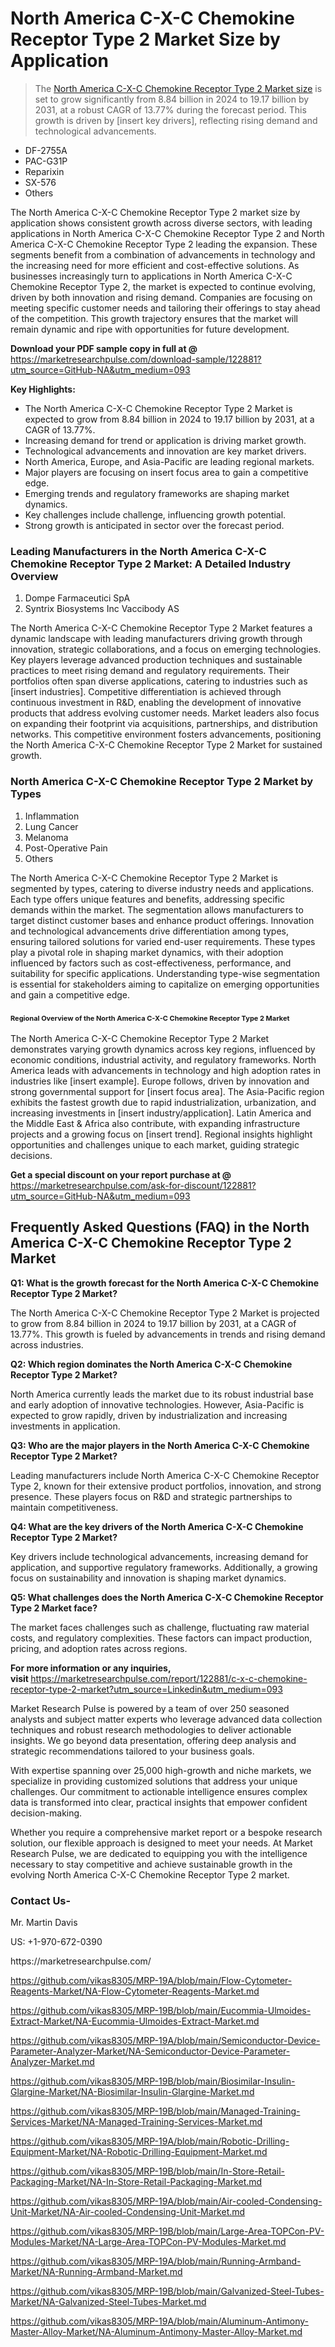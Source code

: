 
<h1>North America C-X-C Chemokine Receptor Type 2 Market&nbsp;Size by Application</h1><blockquote><p>The <a href="https://marketresearchpulse.com/download-sample/122881?utm_source=GitHub-NA&amp;utm_medium=093">North America C-X-C Chemokine Receptor Type 2 Market size</a> is set to grow significantly from 8.84 billion in 2024 to 19.17 billion by 2031, at a robust CAGR of 13.77% during the forecast period. This growth is driven by [insert key drivers], reflecting rising demand and technological advancements.</p></blockquote><ul><li>DF-2755A<li> PAC-G31P<li> Reparixin<li> SX-576<li> Others</li></ul><p>The North America C-X-C Chemokine Receptor Type 2 market size by application shows consistent growth across diverse sectors, with leading applications in North America C-X-C Chemokine Receptor Type 2 and North America C-X-C Chemokine Receptor Type 2 leading the expansion. These segments benefit from a combination of advancements in technology and the increasing need for more efficient and cost-effective solutions. As businesses increasingly turn to applications in North America C-X-C Chemokine Receptor Type 2, the market is expected to continue evolving, driven by both innovation and rising demand. Companies are focusing on meeting specific customer needs and tailoring their offerings to stay ahead of the competition. This growth trajectory ensures that the market will remain dynamic and ripe with opportunities for future development.</p><p><strong>Download your PDF sample copy in full at @ </strong><a href="https://marketresearchpulse.com/download-sample/122881?utm_source=GitHub-NA&amp;utm_medium=093">https://marketresearchpulse.com/download-sample/122881?utm_source=GitHub-NA&amp;utm_medium=093</a></p><p><strong>Key Highlights: </strong></p><ul><li>The North America C-X-C Chemokine Receptor Type 2 Market is expected to grow from 8.84 billion in 2024 to 19.17 billion by 2031, at a CAGR of 13.77%.</li><li>Increasing demand for trend or application is driving market growth.</li><li>Technological advancements and innovation are key market drivers.</li><li>North America, Europe, and Asia-Pacific are leading regional markets.</li><li>Major players are focusing on insert focus area to gain a competitive edge.</li><li>Emerging trends and regulatory frameworks are shaping market dynamics.</li><li>Key challenges include challenge, influencing growth potential.</li><li>Strong growth is anticipated in sector over the forecast period.</li></ul><h3>Leading Manufacturers in the North America C-X-C Chemokine Receptor Type 2 Market: A Detailed Industry Overview</h3><ol><li>Dompe Farmaceutici SpA</li><li>Syntrix Biosystems Inc Vaccibody AS</li></ol><div class="flex max-w-full flex-col flex-grow"><div class="min-h-8 text-message flex w-full flex-col items-end gap-2 whitespace-normal break-words [.text-message+&amp;]:mt-5" dir="auto" data-message-author-role="assistant" data-message-id="fd8432e4-4910-450d-b182-61b7bfb0a01f" data-message-model-slug="gpt-4o"><div class="flex w-full flex-col gap-1 empty:hidden first:pt-[3px]"><div class="markdown prose w-full break-words dark:prose-invert light"><p>The North America C-X-C Chemokine Receptor Type 2 Market features a dynamic landscape with leading manufacturers driving growth through innovation, strategic collaborations, and a focus on emerging technologies. Key players leverage advanced production techniques and sustainable practices to meet rising demand and regulatory requirements. Their portfolios often span diverse applications, catering to industries such as [insert industries]. Competitive differentiation is achieved through continuous investment in R&amp;D, enabling the development of innovative products that address evolving customer needs. Market leaders also focus on expanding their footprint via acquisitions, partnerships, and distribution networks. This competitive environment fosters advancements, positioning the North America C-X-C Chemokine Receptor Type 2 Market for sustained growth.</p></div></div></div></div><h3>North America C-X-C Chemokine Receptor Type 2 Market by Types</h3><ol><li>Inflammation<li> Lung Cancer<li> Melanoma<li> Post-Operative Pain<li> Others</li></ol><div class="flex max-w-full flex-col flex-grow"><div class="min-h-8 text-message flex w-full flex-col items-end gap-2 whitespace-normal break-words [.text-message+&amp;]:mt-5" dir="auto" data-message-author-role="assistant" data-message-id="084470be-0bb7-4664-bddf-5156b4f41249" data-message-model-slug="gpt-4o-mini"><div class="flex w-full flex-col gap-1 empty:hidden first:pt-[3px]"><div class="markdown prose w-full break-words dark:prose-invert light"><p>The North America C-X-C Chemokine Receptor Type 2 Market is segmented by types, catering to diverse industry needs and applications. Each type offers unique features and benefits, addressing specific demands within the market. The segmentation allows manufacturers to target distinct customer bases and enhance product offerings. Innovation and technological advancements drive differentiation among types, ensuring tailored solutions for varied end-user requirements. These types play a pivotal role in shaping market dynamics, with their adoption influenced by factors such as cost-effectiveness, performance, and suitability for specific applications. Understanding type-wise segmentation is essential for stakeholders aiming to capitalize on emerging opportunities and gain a competitive edge.</p></div></div></div></div><h3><span style="font-size: 11px;">Regional Overview of the North America C-X-C Chemokine Receptor Type 2 Market</span></h3><div class="flex max-w-full flex-col flex-grow"><div class="min-h-8 text-message flex w-full flex-col items-end gap-2 whitespace-normal break-words [.text-message+&amp;]:mt-5" dir="auto" data-message-author-role="assistant" data-message-id="e9038762-ce64-4e30-91c9-9bd413514231" data-message-model-slug="gpt-4o-mini"><div class="flex w-full flex-col gap-1 empty:hidden first:pt-[3px]"><div class="markdown prose w-full break-words dark:prose-invert light"><p>The North America C-X-C Chemokine Receptor Type 2 Market demonstrates varying growth dynamics across key regions, influenced by economic conditions, industrial activity, and regulatory frameworks. North America leads with advancements in technology and high adoption rates in industries like [insert example]. Europe follows, driven by innovation and strong governmental support for [insert focus area]. The Asia-Pacific region exhibits the fastest growth due to rapid industrialization, urbanization, and increasing investments in [insert industry/application]. Latin America and the Middle East &amp; Africa also contribute, with expanding infrastructure projects and a growing focus on [insert trend]. Regional insights highlight opportunities and challenges unique to each market, guiding strategic decisions.</p></div></div></div></div><p><strong>Get a special discount on your report purchase at @ </strong><a href="https://marketresearchpulse.com/ask-for-discount/122881?utm_source=GitHub-NA&amp;utm_medium=093">https://marketresearchpulse.com/ask-for-discount/122881?utm_source=GitHub-NA&amp;utm_medium=093</a></p><h2>Frequently Asked Questions (FAQ) in the North America C-X-C Chemokine Receptor Type 2 Market</h2><p><strong>Q1: What is the growth forecast for the North America C-X-C Chemokine Receptor Type 2 Market?</strong></p><p>The North America C-X-C Chemokine Receptor Type 2 Market is projected to grow from 8.84 billion in 2024 to 19.17 billion by 2031, at a CAGR of 13.77%. This growth is fueled by advancements in trends and rising demand across industries.</p><p><strong>Q2: Which region dominates the North America C-X-C Chemokine Receptor Type 2 Market?</strong></p><p>North America currently leads the market due to its robust industrial base and early adoption of innovative technologies. However, Asia-Pacific is expected to grow rapidly, driven by industrialization and increasing investments in application.</p><p><strong>Q3: Who are the major players in the North America C-X-C Chemokine Receptor Type 2 Market?</strong></p><p>Leading manufacturers include North America C-X-C Chemokine Receptor Type 2, known for their extensive product portfolios, innovation, and strong presence. These players focus on R&amp;D and strategic partnerships to maintain competitiveness.</p><p><strong>Q4: What are the key drivers of the North America C-X-C Chemokine Receptor Type 2 Market?</strong></p><p>Key drivers include technological advancements, increasing demand for application, and supportive regulatory frameworks. Additionally, a growing focus on sustainability and innovation is shaping market dynamics.</p><p><strong>Q5: What challenges does the North America C-X-C Chemokine Receptor Type 2 Market face?</strong></p><p>The market faces challenges such as challenge, fluctuating raw material costs, and regulatory complexities. These factors can impact production, pricing, and adoption rates across regions.</p><p><strong>For more information or any inquiries, visit&nbsp;</strong><a href="https://marketresearchpulse.com/report/122881/c-x-c-chemokine-receptor-type-2-market?utm_source=Linkedin&utm_medium=093">https://marketresearchpulse.com/report/122881/c-x-c-chemokine-receptor-type-2-market?utm_source=Linkedin&utm_medium=093</a></p><p>Market Research Pulse is powered by a team of over 250 seasoned analysts and subject matter experts who leverage advanced data collection techniques and robust research methodologies to deliver actionable insights. We go beyond data presentation, offering deep analysis and strategic recommendations tailored to your business goals.</p><p>With expertise spanning over 25,000 high-growth and niche markets, we specialize in providing customized solutions that address your unique challenges. Our commitment to actionable intelligence ensures complex data is transformed into clear, practical insights that empower confident decision-making.</p><p>Whether you require a comprehensive market report or a bespoke research solution, our flexible approach is designed to meet your needs. At Market Research Pulse, we are dedicated to equipping you with the intelligence necessary to stay competitive and achieve sustainable growth in the evolving North America C-X-C Chemokine Receptor Type 2 market.</p><h3><strong>Contact Us-</strong></h3><p>Mr. Martin Davis</p><p>US: +1-970-672-0390</p><p>https://marketresearchpulse.com/</p><p><a href="https://github.com/vikas8305/MRP-19A/blob/main/Flow-Cytometer-Reagents-Market/NA-Flow-Cytometer-Reagents-Market.md">https://github.com/vikas8305/MRP-19A/blob/main/Flow-Cytometer-Reagents-Market/NA-Flow-Cytometer-Reagents-Market.md</a></p><p><a href="https://github.com/vikas8305/MRP-19B/blob/main/Eucommia-Ulmoides-Extract-Market/NA-Eucommia-Ulmoides-Extract-Market.md">https://github.com/vikas8305/MRP-19B/blob/main/Eucommia-Ulmoides-Extract-Market/NA-Eucommia-Ulmoides-Extract-Market.md</a></p><p><a href="https://github.com/vikas8305/MRP-19A/blob/main/Semiconductor-Device-Parameter-Analyzer-Market/NA-Semiconductor-Device-Parameter-Analyzer-Market.md">https://github.com/vikas8305/MRP-19A/blob/main/Semiconductor-Device-Parameter-Analyzer-Market/NA-Semiconductor-Device-Parameter-Analyzer-Market.md</a></p><p><a href="https://github.com/vikas8305/MRP-19B/blob/main/Biosimilar-Insulin-Glargine-Market/NA-Biosimilar-Insulin-Glargine-Market.md">https://github.com/vikas8305/MRP-19B/blob/main/Biosimilar-Insulin-Glargine-Market/NA-Biosimilar-Insulin-Glargine-Market.md</a></p><p><a href="https://github.com/vikas8305/MRP-19B/blob/main/Managed-Training-Services-Market/NA-Managed-Training-Services-Market.md">https://github.com/vikas8305/MRP-19B/blob/main/Managed-Training-Services-Market/NA-Managed-Training-Services-Market.md</a></p><p><a href="https://github.com/vikas8305/MRP-19A/blob/main/Robotic-Drilling-Equipment-Market/NA-Robotic-Drilling-Equipment-Market.md">https://github.com/vikas8305/MRP-19A/blob/main/Robotic-Drilling-Equipment-Market/NA-Robotic-Drilling-Equipment-Market.md</a></p><p><a href="https://github.com/vikas8305/MRP-19B/blob/main/In-Store-Retail-Packaging-Market/NA-In-Store-Retail-Packaging-Market.md">https://github.com/vikas8305/MRP-19B/blob/main/In-Store-Retail-Packaging-Market/NA-In-Store-Retail-Packaging-Market.md</a></p><p><a href="https://github.com/vikas8305/MRP-19A/blob/main/Air-cooled-Condensing-Unit-Market/NA-Air-cooled-Condensing-Unit-Market.md">https://github.com/vikas8305/MRP-19A/blob/main/Air-cooled-Condensing-Unit-Market/NA-Air-cooled-Condensing-Unit-Market.md</a></p><p><a href="https://github.com/vikas8305/MRP-19B/blob/main/Large-Area-TOPCon-PV-Modules-Market/NA-Large-Area-TOPCon-PV-Modules-Market.md">https://github.com/vikas8305/MRP-19B/blob/main/Large-Area-TOPCon-PV-Modules-Market/NA-Large-Area-TOPCon-PV-Modules-Market.md</a></p><p><a href="https://github.com/vikas8305/MRP-19A/blob/main/Running-Armband-Market/NA-Running-Armband-Market.md">https://github.com/vikas8305/MRP-19A/blob/main/Running-Armband-Market/NA-Running-Armband-Market.md</a></p><p><a href="https://github.com/vikas8305/MRP-19B/blob/main/Galvanized-Steel-Tubes-Market/NA-Galvanized-Steel-Tubes-Market.md">https://github.com/vikas8305/MRP-19B/blob/main/Galvanized-Steel-Tubes-Market/NA-Galvanized-Steel-Tubes-Market.md</a></p><p><a href="https://github.com/vikas8305/MRP-19A/blob/main/Aluminum-Antimony-Master-Alloy-Market/NA-Aluminum-Antimony-Master-Alloy-Market.md">https://github.com/vikas8305/MRP-19A/blob/main/Aluminum-Antimony-Master-Alloy-Market/NA-Aluminum-Antimony-Master-Alloy-Market.md</a></p>
